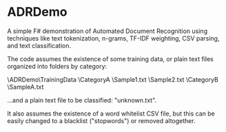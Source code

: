 ADRDemo
=======

A simple F# demonstration of Automated Document Recognition using techniques like text tokenization, n-grams, TF-IDF weighting, CSV parsing, and text classification.

The code assumes the existence of some training data, or plain text files organized into folders by category:

\ADRDemo\TrainingData
  \CategoryA
    \Sample1.txt
    \Sample2.txt
  \CategoryB
    \SampleA.txt
    
...and a plain text file to be classified: "unknown.txt".

It also assumes the existence of a word whitelist CSV file, but this can be easily changed to a blacklist ("stopwords") or removed altogether.
